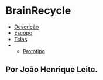 # BrainRecycle

- [Descrição](https://github.com/joaoleite2/BrainRecycle/wiki/Descrição)
- [Escopo](https://github.com/joaoleite2/BrainRecycle/wiki/Escopo)
- [Telas](https://github.com/joaoleite2/BrainRecycle/wiki/Telas)
- - [Protótipo](https://github.com/joaoleite2/BrainRecycle/wiki/Protótipo)


## Por João Henrique Leite.
  
  
